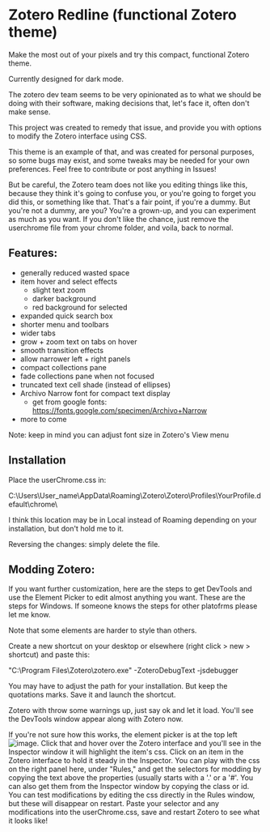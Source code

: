 # Zotero Redline (functional Zotero theme)
Make the most out of your pixels and try this compact, functional Zotero theme.

Currently designed for dark mode.

The zotero dev team seems to be very opinionated as to what we should be doing with their software, making decisions that, let's face it, often don't make sense.

This project was created to remedy that issue, and provide you with options to modify the Zotero interface using CSS. 

This theme is an example of that, and was created for personal purposes, so some bugs may exist, and some tweaks may be needed for your own preferences. Feel free to contribute or post anything in Issues!

But be careful, the Zotero team does not like you editing things like this, because they think it's going to confuse you, or you're going to forget you did this, or something like that. That's a fair point, if you're a dummy. But you're not a dummy, are you? You're a grown-up, and you can experiment as much as you want. If you don't like the chance, just remove the userchrome file from your chrome folder, and voila, back to normal.

## Features:
- generally reduced wasted space
- item hover and select effects
  - slight text zoom
  - darker background
  - red background for selected
- expanded quick search box
- shorter menu and toolbars
- wider tabs
- grow + zoom text on tabs on hover
- smooth transition effects
- allow narrower left + right panels
- compact collections pane
- fade collections pane when not focused
- truncated text cell shade (instead of ellipses)
- Archivo Narrow font for compact text display
  - get from google fonts: https://fonts.google.com/specimen/Archivo+Narrow
- more to come

Note: keep in mind you can adjust font size in Zotero's View menu

## Installation
Place the userChrome.css in:

C:\Users\User_name\AppData\Roaming\Zotero\Zotero\Profiles\YourProfile.default\chrome\

I think this location may be in Local instead of Roaming depending on your installation, but don't hold me to it.

Reversing the changes: simply delete the file.

## Modding Zotero:
If you want further customization, here are the steps to get DevTools and use the Element Picker to edit almost anything you want. These are the steps for Windows. If someone knows the steps for other platofrms please let me know.

Note that some elements are harder to style than others.

Create a new shortcut on your desktop or elsewhere (right click > new > shortcut) and paste this: 

"C:\Program Files\Zotero\zotero.exe" -ZoteroDebugText -jsdebugger

You may have to adjust the path for your installation. But keep the quotations marks. Save it and launch the shortcut.

Zotero with throw some warnings up, just say ok and let it load. You'll see the DevTools window appear along with Zotero now.

If you're not sure how this works, the element picker is at the top left ![image](https://github.com/user-attachments/assets/cb0b1f74-2ce2-4088-aee7-a6d62189973d). Click that and hover over the Zotero interface and you'll see in the Inspector window it will highlight the item's css. Click on an item in the Zotero interface to hold it steady in the Inspector. You can play with the css on the right panel here, under "Rules," and get the selectors for modding by copying the text above the properties (usually starts with a '.' or a '#'. You can also get them from the Inspector window by copying the class or id. You can test modifications by editing the css directly in the Rules window, but these will disappear on restart. Paste your selector and any modifications into the userChrome.css, save and restart Zotero to see what it looks like!
